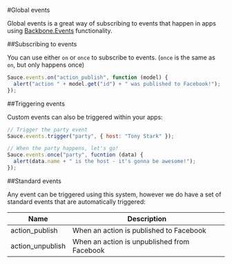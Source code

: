 #Global events

Global events is a great way of subscribing to events that happen in apps using [Backbone.Events](http://backbonejs.org/#Events) functionality.


##Subscribing to events

You can use either `on` or `once` to subscribe to events. (`once` is the same as `on`, but only happens once)

```js
Sauce.events.on("action_publish", function (model) {
  alert("action " + model.get("id") + " was published to Facebook!");
});
```

##Triggering events

Custom events can also be triggered within your apps:

```js
// Trigger the party event
Sauce.events.trigger("party", { host: "Tony Stark" });

// When the party happens, let's go!
Sauce.events.once("party", fucntion (data) {
  alert(data.name + " is the host - it's gonna be awesome!");
});
```


##Standard events

Any event can be triggered using this system, however we do have a set of standard events that are automatically triggered:

|       Name       |                 Description                 |
| ---------------- | ------------------------------------------- |
| action_publish   | When an action is published to Facebook     |
| action_unpublish | When an action is unpublished from Facebook |